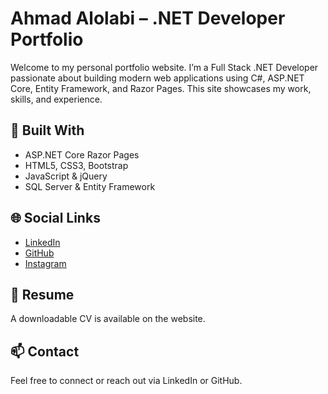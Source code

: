 # Ahmad Alolabi – .NET Developer Portfolio

Welcome to my personal portfolio website. I’m a Full Stack .NET Developer passionate about building modern web applications using C#, ASP.NET Core, Entity Framework, and Razor Pages. This site showcases my work, skills, and experience.

## 🔧 Built With
- ASP.NET Core Razor Pages  
- HTML5, CSS3, Bootstrap  
- JavaScript & jQuery  
- SQL Server & Entity Framework  

## 🌐 Social Links
- [LinkedIn](https://www.linkedin.com/in/ahmad-alolabi-773683140/)
- [GitHub](https://github.com/acke7)
- [Instagram](https://www.instagram.com/ahmadolabi7)

## 📄 Resume
A downloadable CV is available on the website.

## 📫 Contact
Feel free to connect or reach out via LinkedIn or GitHub.

